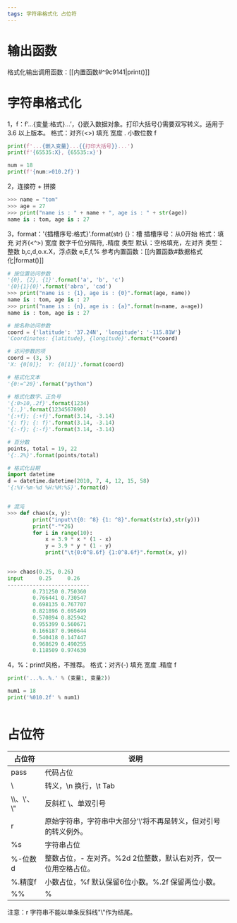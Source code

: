 ```yaml
---
tags: 字符串格式化 占位符
---
```

# 输出函数
格式化输出调用函数：[[内置函数#^9c9141|print()]]

# 字符串格式化
1，f：f‘...{变量:格式}...’，{}嵌入数据对象。打印大括号{}需要双写转义。适用于 3.6 以上版本。
格式：对齐(<>) 填充 宽度 . 小数位数 f

```Python
print(f'...{嵌入变量}...{{打印大括号}}...')
print(f'{65535:X}, {65535:x}')

num = 18
print(f'{num:>010.2f}')
```

2，连接符 + 拼接
```PYTHON
>>> name = "tom"
>>> age = 27
>>> print("name is : " + name + ", age is : " + str(age))
name is : tom, age is : 27
```

3，format：'{插槽序号:格式}'.format(str)
{}：槽
插槽序号：从0开始
格式：填充 对齐(<^>) 宽度 数字千位分隔符, .精度 类型
默认：空格填充，左对齐
类型：整数 b,c,d,o.x.X，浮点数 e,E,f,%
参考内置函数：[[内置函数#数据格式化|format()]]

```Python
# 按位置访问参数 
'{0}, {2}, {1}'.format('a', 'b', 'c')
'{0}{1}{0}'.format('abra', 'cad')
>>> print("name is : {1}, age is : {0}".format(age, name))
name is : tom, age is : 27
>>> print("name is : {n}, age is : {a}".format(n=name, a=age))
name is : tom, age is : 27

# 按名称访问参数
coord = {'latitude': '37.24N', 'longitude': '-115.81W'}
'Coordinates: {latitude}, {longitude}'.format(**coord)

# 访问参数的项
coord = (3, 5)
'X: {0[0]};  Y: {0[1]}'.format(coord)

# 格式化文本
'{0:=^20}'.format("python")

# 格式化数字、正负号
'{:0>10,.2f}'.format(1234)
'{:,}'.format(1234567890)
'{:+f}; {:+f}'.format(3.14, -3.14)
'{: f}; {: f}'.format(3.14, -3.14)
'{:-f}; {:-f}'.format(3.14, -3.14)

# 百分数
points, total = 19, 22
'{:.2%}'.format(points/total)

# 格式化日期
import datetime
d = datetime.datetime(2010, 7, 4, 12, 15, 58)
'{:%Y-%m-%d %H:%M:%S}'.format(d)


# 混沌
>>> def chaos(x, y):
    	print("input\t{0: ^8} {1: ^8}".format(str(x),str(y)))
    	print("-"*26)
    	for i in range(10):
    		x = 3.9 * x * (1 - x)
    		y = 3.9 * y * (1 - y)
    		print("\t{0:0^8.6f} {1:0^8.6f}".format(x, y))

		
>>> chaos(0.25, 0.26)
input	  0.25     0.26  
--------------------------
    	0.731250 0.750360
    	0.766441 0.730547
    	0.698135 0.767707
    	0.821896 0.695499
    	0.570894 0.825942
    	0.955399 0.560671
    	0.166187 0.960644
    	0.540418 0.147447
    	0.968629 0.490255
    	0.118509 0.974630

```

4，%：printf风格，不推荐。
格式：对齐(-) 填充 宽度 .精度 f

```Python
print('...%..%.' % (变量1, 变量2))

num1 = 18
print('%010.2f' % num1)
	
```

# 占位符
| 占位符 | 说明 |
|----|----|
| pass | 代码占位 |
| \ | 转义，\n 换行，\t Tab |
| \\\\、\\'、\\" | 反斜杠 \\、单双引号 |
| r | 原始字符串，字符串中大部分'\\'将不再是转义，但对引号的转义例外。 |
| %s | 字符串占位 |
| %-位数d | 整数占位，- 左对齐。%2d 2位整数，默认右对齐，仅一位用空格占位。 |
| %.精度f | 小数占位，%f 默认保留6位小数。%.2f 保留两位小数。 |
| \%% | % |

注意：r 字符串不能以单条反斜线"\\"作为结尾。